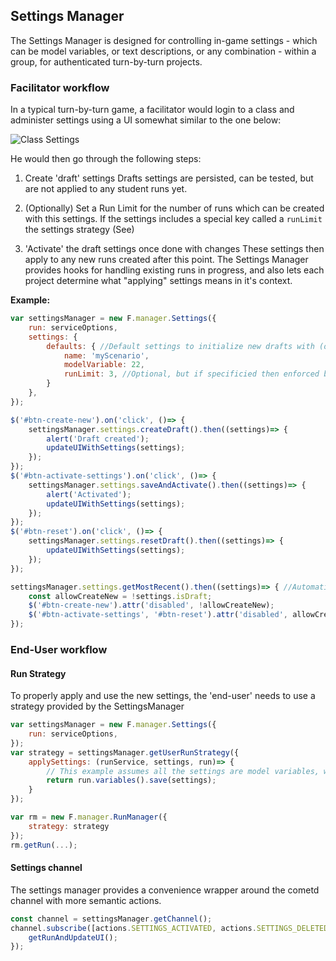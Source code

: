 ## Settings Manager

The Settings Manager is designed for controlling in-game settings - which can be model variables, or text descriptions, or any combination - within a group, for authenticated turn-by-turn projects.

### Facilitator workflow

In a typical turn-by-turn game, a facilitator would login to a class and administer settings using a UI somewhat similar to the one below:

![Class Settings](../../assets/settings-manager-example.png)


He would then go through the following steps:

1. Create 'draft' settings
Drafts settings are persisted, can be tested, but are not applied to any student runs yet.

2. (Optionally) Set a  Run Limit for the number of runs which can be created with this settings.
If the settings includes a special key called a `runLimit` the settings strategy (See)

3. 'Activate' the draft settings once done with changes
These settings then apply to any new runs created after this point. The Settings Manager provides hooks for handling existing runs in progress, and also lets each project determine what "applying" settings means in it's context.

**Example:**
```js
var settingsManager = new F.manager.Settings({
    run: serviceOptions,
    settings: {
        defaults: { //Default settings to initialize new drafts with (optional)
            name: 'myScenario',
            modelVariable: 22,
            runLimit: 3, //Optional, but if specificied then enforced by user-strategy
        }
    },
});

$('#btn-create-new').on('click', ()=> {
    settingsManager.settings.createDraft().then((settings)=> {
        alert('Draft created');
        updateUIWithSettings(settings);
    });
});
$('#btn-activate-settings').on('click', ()=> {
    settingsManager.settings.saveAndActivate().then((settings)=> {
        alert('Activated');
        updateUIWithSettings(settings);
    });
});
$('#btn-reset').on('click', ()=> {
    settingsManager.settings.resetDraft().then((settings)=> {
        updateUIWithSettings(settings);
    });
});

settingsManager.settings.getMostRecent().then((settings)=> { //Automatically creates a new draft if none exist
    const allowCreateNew = !settings.isDraft;
    $('#btn-create-new').attr('disabled', !allowCreateNew);
    $('#btn-activate-settings', '#btn-reset').attr('disabled', allowCreateNew);
});

```

### End-User workflow

#### Run Strategy
To properly apply and use the new settings, the 'end-user' needs to use a strategy provided by the SettingsManager

```js
var settingsManager = new F.manager.Settings({
    run: serviceOptions,
});
var strategy = settingsManager.getUserRunStrategy({
    applySettings: (runService, settings, run)=> {
        // This example assumes all the settings are model variables, while they're typically a combination of model variables and run metadata (name / description etc.) and may involve calls to rs.save() in addition.
        return run.variables().save(settings); 
    }
});

var rm = new F.manager.RunManager({
    strategy: strategy
});
rm.getRun(...);
```

#### Settings channel
The settings manager provides a convenience wrapper around the cometd channel with more semantic actions.

```js
const channel = settingsManager.getChannel();
channel.subscribe([actions.SETTINGS_ACTIVATED, actions.SETTINGS_DELETED], ()=> {
    getRunAndUpdateUI();
});
```